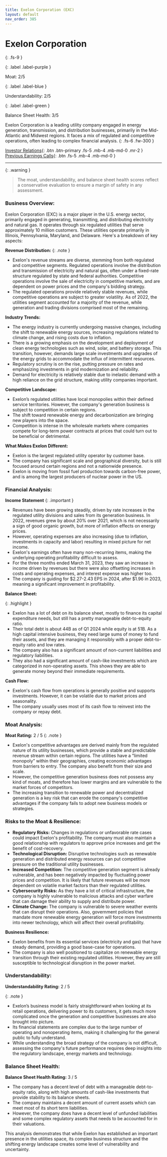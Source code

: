```yaml
---
title: Exelon Corporation (EXC)
layout: default
nav_order: 385
---
```


# Exelon Corporation
{: .fs-9 }

{: .label .label-purple }

Moat: 2/5

{: .label .label-blue }

Understandability: 2/5

{: .label .label-green }

Balance Sheet Health: 3/5

Exelon Corporation is a leading utility company engaged in energy generation, transmission, and distribution businesses, primarily in the Mid-Atlantic and Midwest regions. It faces a mix of regulated and competitive operations, often leading to complex financial analysis.
{: .fs-6 .fw-300 }

[Investor Relations](https://www.google.com/search?q=EXC+investor+relations){: .btn .btn-primary .fs-5 .mb-4 .mb-md-0 .mr-2 }
[Previous Earnings Calls](https://discountingcashflows.com/company/EXC/transcripts/){: .btn .fs-5 .mb-4 .mb-md-0 }

---

{: .warning }
>The moat, understandability, and balance sheet health scores reflect a conservative evaluation to ensure a margin of safety in any assessment.



### Business Overview:

Exelon Corporation (EXC) is a major player in the U.S. energy sector, primarily engaged in generating, transmitting, and distributing electricity and natural gas. It operates through six regulated utilities that serve approximately 10 million customers. These utilities operate primarily in Illinois, Pennsylvania, Maryland, and Delaware. Here's a breakdown of key aspects:

**Revenue Distribution:**
{: .note }
*   Exelon's revenue streams are diverse, stemming from both regulated and competitive segments. Regulated operations involve the distribution and transmission of electricity and natural gas, often under a fixed-rate structure regulated by state and federal authorities. Competitive operations involve the sale of electricity in competitive markets, and are dependent on power prices and the company's bidding strategy.
*   The regulated operations provide relatively stable revenues, while competitive operations are subject to greater volatility. As of 2022, the utilities segment accounted for a majority of the revenue, while generation and trading divisions comprised most of the remaining.

**Industry Trends:**
*   The energy industry is currently undergoing massive changes, including the shift to renewable energy sources, increasing regulations related to climate change, and rising costs due to inflation.
*   There is a growing emphasis on the development and deployment of clean energy technologies such as wind, solar, and battery storage.  This transition, however, demands large scale investments and upgrades of the energy grids to accommodate the influx of intermittent resources.
*   Regulatory scrutiny is on the rise, putting pressure on rates and emphasizing investments in grid modernization and reliability.
*   Demand for electricity is relatively stable due to inelastic demand with a high reliance on the grid structure, making utility companies important.

**Competitive Landscape:**
*   Exelon’s regulated utilities have local monopolies within their defined service territories. However, the company's generation business is subject to competition in certain regions.
*  The shift toward renewable energy and decarbonization are bringing new players into the space.
*   Competition is intense in the wholesale markets where companies compete for long-term power contracts at prices that could turn out to be beneficial or detrimental.

**What Makes Exelon Different:**
*  Exelon is the largest regulated utility operator by customer base.
*   The company has significant scale and geographical diversity, but is still focused around certain regions and not a nationwide presence.
*  Exelon is moving from fossil fuel production towards carbon-free power, and is among the largest producers of nuclear power in the US. 

### Financial Analysis:

**Income Statement**
{: .important }
*   Revenues have been growing steadily, driven by rate increases in the regulated utility divisions and sales from its generation business. In 2022, revenues grew by about 20% over 2021, which is not necessarily a sign of good organic growth, but more of inflation effects on energy prices.
*   However, operating expenses are also increasing (due to inflation, investments in capacity and labor) resulting in mixed picture for net income.
*   Exelon's earnings often have many non-recurring items, making the underlying operating profitability difficult to assess.
*   For the three months ended March 31, 2023, they saw an increase in income driven by revenues but there were also offsetting increases in costs and operating expenses, and interest expense was higher too.
*  The company is guiding for $2.27-2.43 EPS in 2024, after $1.96 in 2023, meaning a significant improvement in profitability.

**Balance Sheet:**

{: .highlight }
*   Exelon has a lot of debt on its balance sheet, mostly to finance its capital expenditure needs, but still has a pretty manageable debt-to-equity ratio.
*    Their total debt is about 44B as of Q1 2024 while equity is at 51B. As a high capital intensive business, they need large sums of money to fund their assets, and they are managing it responsibly with a proper debt-to-equity ratio and low rates.
*  The company also has a significant amount of non-current liabilities and regulatory liabilities. 
*   They also had a significant amount of cash-like investments which are categorized in non-operating assets. This shows they are able to generate money beyond their immediate requirements.

**Cash Flow:**

*   Exelon's cash flow from operations is generally positive and supports investments. However, it can be volatile due to market prices and seasonality. 
*   The company usually uses most of its cash flow to reinvest into the company or repay debt.

### Moat Analysis:

**Moat Rating:** 2 / 5
{: .note }
*   Exelon's competitive advantages are derived mainly from the regulated nature of its utility businesses, which provide a stable and predictable revenue stream within certain regions. The utilities have a “limited monopoly” within their geographies, creating economic advantages from barriers to entry. The company also benefit from their size and scale.
*   However, the competitive generation business does not possess any kind of moats, and therefore has lower margins and are vulnerable to the market forces of competitors.
*   The increasing transition to renewable power and decentralized generation is a key risk that can erode the company's competitive advantages if the company fails to adopt new business models or strategies.

### Risks to the Moat & Resilience:

*  **Regulatory Risks:** Changes in regulations or unfavorable rate cases could impact Exelon's profitability. The company must also maintain a good relationship with regulators to approve price increases and get the benefit of cost-recovery.
*   **Technological Disruption:** Disruptive technologies such as renewable generation and distributed energy resources can put competitive pressure on the traditional utility businesses.
*  **Increased Competition:** The competitive generation segment is already vulnerable, and has been negatively impacted by fluctuating power prices and competition. It is likely that future revenues will be more dependent on volatile market factors than their regulated utilities.
*  **Cybersecurity Risks:** As they have a lot of critical infrastructure, the company is highly vulnerable to malicious attacks and cyber warfare that can damage their ability to supply and distribute power.
*  **Climate Change:** The company is vulnerable to severe weather events that can disrupt their operations. Also, government policies that mandate more renewable energy generation will force more investments into newer technology, which will affect their overall profitability. 

**Business Resilience:**

*   Exelon benefits from its essential services (electricity and gas) that have steady demand, providing a good base-case for operations.
*   The company is also well positioned to capitalize on renewable energy transition through their existing regulated utilities. However, they are still susceptible to technological disruption in the power market.

### Understandability:

**Understandability Rating:** 2 / 5

{: .note }
*   Exelon’s business model is fairly straightforward when looking at its retail operations, delivering power to its customers, it gets much more complicated once the generation and competitive businesses are also brought into picture.
*   Its financial statements are complex due to the large number of operating and nonoperating items, making it challenging for the general public to fully understand.
*  While understanding the broad strategy of the company is not difficult, assessing the company's future performance requires deep insights into the regulatory landscape, energy markets and technology.

### Balance Sheet Health:

**Balance Sheet Health Rating:** 3 / 5
*   The company has a decent level of debt with a manageable debt-to-equity ratio, along with high amounts of cash-like investments that provide stability to its balance sheets.
*  The company maintains a decent amount of current assets which can meet most of its short term liabilities.
*   However, the company does have a decent level of unfunded liabilities and some complex regulatory assets that needs to be accounted for in their valuations.

This analysis demonstrates that while Exelon has established an important presence in the utilities space, its complex business structure and the shifting energy landscape creates some level of vulnerability and uncertainty.